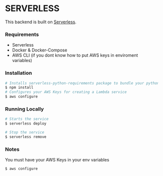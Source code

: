 # SERVERLESS

This backend is built on [Serverless](https://www.serverless.com//). 

### Requirements

- Serverless
- Docker & Docker-Compose
- AWS CLI (if you dont know how to put AWS keys in enviroment variables)

### Installation

```bash
# Installs serverless-python-requirements package to bundle your python dependencies specified in your requirements.txt
$ npm install
# Configures your AWS Keys for creating a Lambda service
$ aws configure
```

### Running Locally

```bash
# Starts the service
$ serverless deploy

# Stop the service
$ serverless remove
```

### Notes
You must have your AWS Keys in your env variables

```bash
$ aws configure
```